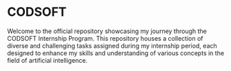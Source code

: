 # CODSOFT
Welcome to the official repository showcasing my journey through the CODSOFT Internship Program. This repository houses a collection of diverse and challenging tasks assigned during my internship period, each designed to enhance my skills and understanding of various concepts in the field of artificial intelligence.
